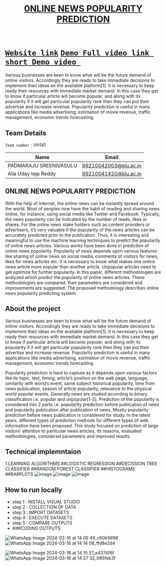<h1 align="center" style="border-bottom: none">
    <b>
        <a href="https://www.google.com"> 0NLINE NEWS POPULARITY PREDICTION </a><br>
    </b>
    <br>
</h1>

# [`Website link`]()  [`Demo Full video link `](https://drive.google.com/file/d/1kNWZ2iRQ_l68WEZsVBFz681BjmNK_gm9/view?usp=drivesdk) [`short Demo video `](https://drive.google.com/file/d/1imKmVRBXItNGZ3cfgpVrx2MZEqh6V2E_/view?usp=drivesdk) 
Various businesses are keen to know what will be the
future demand of online visitors. Accordingly they are
ready to take immediate decisions to implement their
ideas on the available platform[1]. It is necessary to
keep ready their resources with immediate market
demand. In this case they get to know if particular
article will become popular, and along with its
popularity if it will get particular popularity rank then
they can put their advertise and increase revenue.
Popularity prediction is useful in many applications
like media advertising, estimation of movie revenue,
traffic management, economic trends forecasting.

## Team Details
`Team number` : VH141

| Name    | Email           |
|---------|-----------------|
| PADMARAJU SREENIVASULU | 99210042003@klu.ac.in |
| Alla Uday teja Reddy | 99210041420@klu.ac.in |


## 0NLINE NEWS POPULARITY PREDICTION
With the help of Internet, the online news can
be instantly spread around the world. Most of peoples
now have the habit of reading and sharing news online,
for instance, using social media like Twitter and
Facebook. Typically, the news popularity can be
indicated by the number of reads, likes or shares. For the
online news stake holders such as content providers or
advertisers, it’s very valuable if the popularity of the
news articles can be accurately predicted prior to the
publication. Thus, it is interesting and meaningful to use
the machine learning techniques to predict the
popularity of online news articles. Various works have
been done in prediction of online news popularity.
Popularity of news depends upon various features like
sharing of online news on social media, comments of
visitors for news, likes for news articles etc. It is necessary
to know what makes one online news article more
popular than another article. Unpopular articles need to
get optimize for further popularity. In this paper,
different methodologies are analyzed which predict the
popularity of online news articles. These methodologies
are compared, their parameters are considered and
improvements are suggested. The proposed methodology
describes online news popularity predicting system.
## About the project
Various businesses are keen to know what will be the
future demand of online visitors. Accordingly they are
ready to take immediate decisions to implement their
ideas on the available platform[1]. It is necessary to
keep ready their resources with immediate market
demand. In this case they get to know if particular
article will become popular, and along with its
popularity if it will get particular popularity rank then
they can put their advertise and increase revenue.
Popularity prediction is useful in many applications
like media advertising, estimation of movie revenue,
traffic management, economic trends forecasting.

Popularity prediction is hard to capture as it depends
upon various factors like its topic, text, timing, article’s
position on the web page, language, similarity with
world’s event, same subject historical popularity, time
from news publication, season of article popularity,
relevance to the physical world popular events.
Generally news are studied according to binary
classification i.e. popular and unpopular[1-5].
Prediction of the popularity is considered into 2 parts
i.e. popularity prediction before publication of news
and popularity publication after publication of news.
Mostly popularity prediction before news publication is
considered for study. In the latest years, different types
of prediction methods for different types of web
information have been proposed. This study focused on
prediction of large visitors’ attention to particular news
articles, its reasons, evaluated methodologies,
considered parameters and improved results.


## Technical implemntaion 
1.LEARNING ALGORITHMS
##LOGISTIC REGRESSION
##DECISSION TREE CLASSIFIER
##RANDOM FOREST CLASSIFIER
##HISTOGRAMS
##BARPLOTS
![image](https://github.com/sreenivasulu24/prediction-of-online-news-papers/assets/146754674/9bd0b574-3a87-4c2e-89a7-7876a123708b)
![image](https://github.com/sreenivasulu24/prediction-of-online-news-papers/assets/146754674/d2bc5b56-066f-4cd8-8932-a3aa1b9ef3c9)
![image](https://github.com/sreenivasulu24/prediction-of-online-news-papers/assets/146754674/6107c82e-8e71-4046-9f92-2fd9c267e559)
## How to run locally 
 
- step 1 : INSTALL VISUAL STUDIO
- step 2 : COLLECTION OF DATA
- step 3 : IMPORT DATASETS
- step 4 : EXECUTE DATASETS
- step 5 : COMPARE OUTPUTS
- ###CODING OUTPUTS:

![WhatsApp Image 2024-03-16 at 14 05 49_c60b5698](https://github.com/sreenivasulu24/prediction-of-online-news-papers/assets/146754674/d036c96c-264a-4705-bacb-22a378099389)
![WhatsApp Image 2024-03-16 at 14 14 08_ffd8e2d4](https://github.com/sreenivasulu24/prediction-of-online-news-papers/assets/146754674/8912440b-5e0a-4996-ac1f-009b801963de)

![WhatsApp Image 2024-03-16 at 14 10 57_e4374f6f](https://github.com/sreenivasulu24/prediction-of-online-news-papers/assets/146754674/2951e486-7ce4-4611-98b5-b297dfadab64)
![WhatsApp Image 2024-03-16 at 14 27 32_085feb3f](https://github.com/sreenivasulu24/prediction-of-online-news-papers/assets/146754674/22806a42-cfa5-453d-8a15-13e709aac2d2)



 




